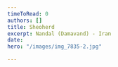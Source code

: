 ```yaml
---
timeToRead: 0
authors: []
title: Sheoherd
excerpt: Nandal (Damavand) - Iran
date: 
hero: "/images/img_7835-2.jpg"

---
```


